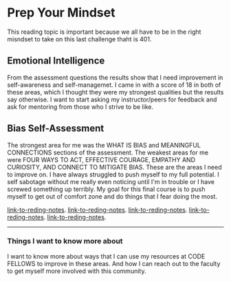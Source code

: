 # Prep Your Mindset

This reading topic is important because we all have to be in the right misndset to take on this last challenge thaht is 401.

## Emotional Intelligence

From the assessment questions the results show that I need improvement in self-awareness and self-managemet. I came in with a score of 18 in both of these areas, which I thought they were my strongest qualities but the results say otherwise. I want to start asking my instructor/peers for feedback and ask for mentoring from those who I strive to be like.

## Bias Self-Assessment

The strongest area for me was the WHAT IS BIAS and MEANINGFUL CONNECTIONS sections of the assessment.
The weakest areas for me were FOUR WAYS TO ACT, EFFECTIVE COURAGE, EMPATHY AND CURIOSITY, AND CONNECT TO MITIGATE BIAS. These are the areas I need to improve on. I have always struggled to push myself to my full potential. I self sabotage without me really even noticing until I'm in trouble or I have screwed something up terribly. My goal for this final course is to push myself to get out of comfort zone and do things that I fear doing the most.

[link-to-reding-notes](https://web.archive.org/web/20160616225417/http://www.happybearsoftware.com/upgrade-your-technical-skills-with-deliberate-practice).
[link-to-reding-notes](https://www.ted.com/talks/carol_dweck_the_power_of_believing_that_you_can_improve?language=en).
[link-to-reding-notes](https://www.ted.com/talks/angela_lee_duckworth_grit_the_power_of_passion_and_perseverance).
[link-to-reding-notes](https://www.ted.com/talks/alain_de_botton_a_kinder_gentler_philosophy_of_success).
[link-to-reding-notes](https://codefellows.github.io/common_curriculum/career_coaching/201/emotional-intelligence-assessment.html).
*************************************************************************************************************

### Things I want to know more about

I want to know more about ways that I can use my resources at CODE FELLOWS to improve in these areas. And how I can reach out to the faculty to get myself more involved with this community.